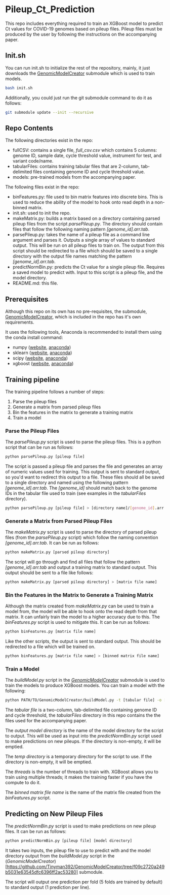 # Pileup_Ct_Prediction

This repo includes everything required to train an XGBoost model to predict Ct values for COVID-19 genomes based on pileup files.  Pileup files must be produced by the user by following the instructions on the accompanying paper.  

## Init.sh

You can run init.sh to initialize the rest of the repository, mainly, it just downloads the [GenomicModelCreator](https://github.com/Tinyman392/GenomicModelCreator/tree/f09c2720a249b5031e63545dfc6396ff2ac53280) submodule which is used to train models.  

```bash
bash init.sh
```

Additionally, you could just run the git submodule command to do it as follows:

```bash
git submodule update --init --recursive
```

## Repo Contents

The following directories exist in the repo:
- fullCSV: contains a single file, *full_csv.csv* which contains 5 columns: genome ID, sample date, cycle threshold value, instrument for test, and variant code/name.  
- tabularFiles: contains training tabular files that are 2-column, tab-delimited files containing genome ID and cycle threshold value.
- models: pre-trained models from the accompanying paper.

The following files exist in the repo:
- binFeatures.py: file used to bin matrix features into discrete bins.  This is used to reduce the ability of the model to hook onto read depth in a non-binned matrix.  
- init.sh: used to init the repo.  
- makeMatrix.py: builds a matrix based on a directory containing parsed pileup files from the script *parsePileup.py*.  The directory should contain files that follow the following naming pattern *[genome_id].arr.tab*.
- parsePileup.py: takes the name of a pileup file as a command line argument and parses it.  Outputs a single array of values to standard output.  This will be run on all pileup files to train on.  The output from this script should be redirected to a file which should be saved to a single directory with the output file names matching the pattern *[genome_id].arr.tab*.  
- predictNormBin.py: predicts the Ct value for a single pileup file.  Requires a saved model to predict with.  Input to this script is a pileup file, and the model directory.  
- README.md: this file.

## Prerequisites

Although this repo on its own has no pre-requisites, the submodule, [GenomicModelCreator](https://github.com/Tinyman392/GenomicModelCreator/tree/f09c2720a249b5031e63545dfc6396ff2ac53280), which is included in the repo has it's own requirements.  

It uses the following tools, Anaconda is recommended to install them using the conda install command:
- numpy ([website](https://numpy.org), [anaconda](https://anaconda.org/anaconda/numpy))
- sklearn ([website](https://scikit-learn.org/stable/), [anaconda](https://anaconda.org/anaconda/scikit-learn))
- scipy ([website](https://www.scipy.org), [anaconda](https://anaconda.org/anaconda/scipy))
- xgboost ([website](https://xgboost.readthedocs.io/en/latest/), [anaconda](https://anaconda.org/conda-forge/xgboost))

## Training pipeline

The training pipeline follows a number of steps:
1. Parse the pileup files
2. Generate a matrix from parsed pileup files
3. Bin the features in the matrix to generate a training matrix
4. Train a model

### Parse the Pileup Files

The *parsePileup.py* script is used to parse the pileup files.  This is a python script that can be run as follows:

``` bash
python parsePileup.py [pileup file]
```

The script is passed a pileup file and parses the file and generates an array of numeric values used for training.  This output is sent to standard output, so you'd want to redirect this output to a file.  These files should all be saved to a single directory and named using the following pattern *[genome_id].arr.tab*.  The *[genome_id]* should match back to the genome IDs in the tabular file used to train (see examples in the *tabularFiles* directory).  

``` bash
python parsePileup.py [pileup file] > [directory name]/[genome_id].arr.tab
```

### Generate a Matrix from Parsed Pileup Files

The *makeMatrix.py* script is used to parse the directory of parsed pileup files (from the *parsePileup.py* script) which follow the naming convention *[genome_id].arr.tab*.  It can be run as follows:

```bash
python makeMatrix.py [parsed pileup directory]
```

The script will go through and find all files that follow the pattern *[genome_id].arr.tab* and output a training matrix to standard output.  This output should be sent to a file like follows:

```bash
python makeMatrix.py [parsed pileup directory] > [matrix file name]
```

### Bin the Features in the Matrix to Generate a Training Matrix

Although the matrix created from *makeMatrix.py* can be used to train a model from, the model will be able to hook onto the read depth from that matrix.  It can unfairly train the model to a higher accuracy due to this.  The *binFeatures.py* script is used to mitigate this.  It can be run as follows:

```bash
python binFeatures.py [matrix file name]
```

Like the other scripts, the output is sent to standard output.  This should be redirected to a file which will be trained on.  

```bash
python binFeatures.py [matrix file name] > [binned matrix file name]
```

### Train a Model

The *buildModel.py* script in the [*GenomicModelCreator*](https://github.com/Tinyman392/GenomicModelCreator/tree/f09c2720a249b5031e63545dfc6396ff2ac53280) submodule is used to train the models to produce XGBoost models.  You can train a model with the following:

```bash
python PATH/TO/GenomicModelCreator/buildModel.py -t [tabular file] -o [output model directory] -T [temp directory] -n [threads] -W False -B [binned matrix file name]
```

The *tabular file* is a two-column, tab-delimited file containing genome ID and cycle threshold, the *tabularFiles* directory in this repo contains the the files used for the accompanying paper.  

The *output model directory* is the name of the model directory for the script to output.  This will be used as input into the *predictNormBin.py* script used to make predictions on new pileups.  If the directory is non-empty, it will be emptied.  

The *temp directory* is a temporary directory for the script to use.  If the directory is non-empty, it will be emptied.  

The *threads* is the number of threads to train with.  XGBoost allows you to train using multiple threads; it makes the training faster if you have the compute to do it.  

The *binned matrix file name* is the name of the matrix file created from the *binFeatures.py* script.  

## Predicting on New Pileup Files

The *predictNormBin.py* script is used to make predictions on new pileup files.  It can be run as follows:

```bash
python predictNormBin.py [pileup file] [model directory]
```

It takes two inputs, the pileup file to use to predict with and the model directory output from the *buildModel.py* script in the (*GenomicModelCreator*)[https://github.com/Tinyman392/GenomicModelCreator/tree/f09c2720a249b5031e63545dfc6396ff2ac53280] submodule.  

The script will output one prediction per fold (5 folds are trained by default) to standard output (1 prediction per line).  
